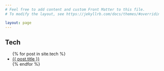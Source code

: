 ```yaml
---
# Feel free to add content and custom Front Matter to this file.
# To modify the layout, see https://jekyllrb.com/docs/themes/#overriding-theme-defaults

layout: page
---
```

<h2>Tech</h2>
<ul>
    {% for post in site.tech %}
    <li>
        <a href="{{ post.url }}">{{ post.title }}</a>
    </li>
    {% endfor %}
</ul>